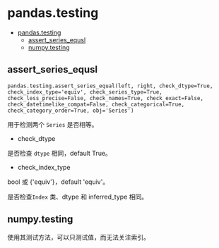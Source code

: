 # pandas.testing

- [pandas.testing](#pandastesting)
  - [assert_series_equsl](#assertseriesequsl)
  - [numpy.testing](#numpytesting)

## assert_series_equsl

`pandas.testing.assert_series_equal(left, right, check_dtype=True, check_index_type='equiv', check_series_type=True, check_less_precise=False, check_names=True, check_exact=False, check_datetimelike_compat=False, check_categorical=True, check_category_order=True, obj='Series')`

用于检测两个 `Series` 是否相等。

- check_dtype

是否检查 `dtype` 相同，default True。

- check_index_type

bool 或 {'equiv'}，default 'equiv'。

是否检查`Index` 类、dtype 和 inferred_type 相同。

## numpy.testing

使用其测试方法，可以只测试值，而无法关注索引。

